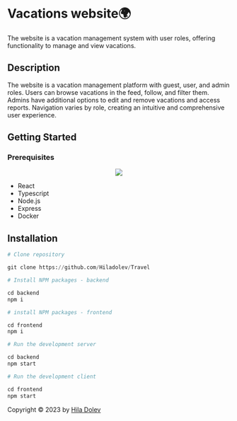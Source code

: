 # Vacations website:earth_africa:

The website is a vacation management system with user roles, offering functionality to manage and view vacations.

## Description

The website is a vacation management platform with guest, user, and admin roles. Users can browse vacations in the feed, follow, and filter them. Admins have additional options to edit and remove vacations and access reports. Navigation varies by role, creating an intuitive and comprehensive user experience.

## Getting Started

### Prerequisites

<p align="center">
  <a href="https://react.dev/">
    <img src="https://skillicons.dev/icons?i=react" />
  </a>
</p>

<ul>
<li>React</li>
<li>Typescript</li>
<li>Node.js</li>
<li>Express</li>
<li>Docker</li>
</ul>

## Installation

```python
# Clone repository

git clone https://github.com/Hiladolev/Travel

# Install NPM packages - backend

cd backend
npm i

# install NPM packages - frontend

cd frontend
npm i

# Run the development server

cd backend
npm start

# Run the development client

cd frontend
npm start
```

Copyright © 2023 by <a href="https://github.com/Hiladolev" target="_blank">Hila Dolev</a>
